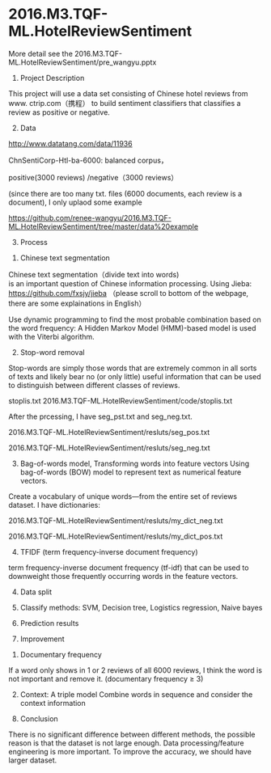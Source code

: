 # 2016.M3.TQF-ML.HotelReviewSentiment
More detail see the 2016.M3.TQF-ML.HotelReviewSentiment/pre_wangyu.pptx

1. Project Description

This project will use a data set consisting of Chinese hotel reviews from www. ctrip.com（携程） to build sentiment classifiers that classifies a review as positive or negative.

2. Data

http://www.datatang.com/data/11936

ChnSentiCorp-Htl-ba-6000: balanced corpus，

positive(3000 reviews) /negative（3000 reviews）

(since there are too many txt. files (6000 documents, each review is a document), I only uplaod some example

https://github.com/renee-wangyu/2016.M3.TQF-ML.HotelReviewSentiment/tree/master/data%20example

3. Process

1) Chinese text segmentation

Chinese text segmentation（divide text into words) is an important question of Chinese information processing.
Using Jieba: https://github.com/fxsjy/jieba
（please scroll to bottom of the webpage, there are some explainations in English）

Use dynamic programming to find the most probable combination based on the word frequency: A Hidden Markov Model (HMM)-based model is used with the Viterbi algorithm.


2) Stop-word removal

Stop-words are simply those words that are extremely common in all sorts of texts and likely bear no (or only little) useful information that can be used to distinguish between different classes of reviews.

stoplis.txt 2016.M3.TQF-ML.HotelReviewSentiment/code/stoplis.txt

After the prcessing, I have seg_pst.txt and seg_neg.txt.

2016.M3.TQF-ML.HotelReviewSentiment/resluts/seg_pos.txt

2016.M3.TQF-ML.HotelReviewSentiment/resluts/seg_neg.txt

3) Bag-of-words model, Transforming words into feature vectors
Using bag-of-words (BOW) model to represent text as numerical feature vectors. 

Create a vocabulary of unique words—from the entire set of reviews dataset. I have dictionaries: 

2016.M3.TQF-ML.HotelReviewSentiment/resluts/my_dict_neg.txt

2016.M3.TQF-ML.HotelReviewSentiment/resluts/my_dict_pos.txt

4) TFIDF (term frequency-inverse document frequency)

term frequency-inverse document frequency (tf-idf) that can be used to downweight those frequently occurring words in the feature vectors.


4. Data split

5. Classify methods: SVM, Decision tree, Logistics regression, Naive bayes

6. Prediction results

7. Improvement

1) Documentary frequency

If a word only shows in 1 or 2 reviews of all 6000 reviews, I think    the word is not important and remove it.
 (documentary frequency ≥ 3)

2) Context: A triple model
Combine words in sequence and consider the context information

8. Conclusion

There is no significant difference between different methods, the possible reason is that the dataset is not large enough. 
Data processing/feature engineering is more important.
To improve the accuracy, we should have larger dataset.



